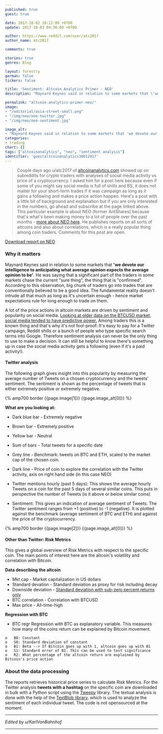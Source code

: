 ```yaml
---
published: true
guest: true

date: 2017-10-02 18:12:00 +0700
update: 2017-10-03 04:36:00 +0700

author: https://www.reddit.com/user/atc2017
author_name: atc2017

comments: true

stories: true
genres: Blog

layout: forestry
german: false
tickers: false

title: 'Sentiment: Altcoin Analytics Primer - NEO'
description: "Maynard Keynes said in relation to some markets that \'we devote our intelligence to anticipating what average opinion expects the average opinion to be\'."

permalink: "altcoin-analytics-primer-neo/"
image:
- "/editorial/asia-street-small.png"
- "/img/neo/neo-twitter.jpg"
- "/img/neo/neo-sentiment.jpg"

image_alt:
- "Maynard Keynes said in relation to some markets that 'we devote our intelligence to anticipating what average opinion expects the average opinion to be'."
categories:
- trading
chart: []
tags: ["altcoinanalytics", "neo", "sentiment analysis"]
identifier: 'guestaltcoinanalytics10012017'
---
```


> Couple days ago u/atc2017 of <a rel="nofollow" href="http://www.altcoinanalytics.com/">altcoinanalytics.com</a> showed up on subreddits for crypto traders with analyses of social media activity vs price of a cryptocurrency. I asked him for a post here because even if some of you might say social media is full of shills and BS, it does not matter for your short-term trades if it was campaign as long as it gains a following and makes a price action happen. Here's a post with a little bit of background and explanation but if you are only interested in the numbers, go ahead and subscribe at the page linked above. This particular example is about NEO (former AntShares) because that's what's been making money to a lot of people over the past months - [more about NEO here](https://hackernoon.com/is-neo-the-one-67799886b78f). He publishes reports on all sorts of altcoins and also about correlations, which is a really popular thing among coin traders. Comments for this post are open.

<a target="_blank" class="button" href="/uploads/pdf/20170928_altcoinreport_NEO.pdf"><i class="fa fa-2x fa-file-pdf-o"></i> Download report on NEO</a>

### Why it matters

Maynard Keynes said in relation to some markets that **'we devote our intelligence to anticipating what average opinion expects the average opinion to be'**. He was saying that a significant part of the traders in some markets chase the current "sure thing", the thing that is "confirmed". According to this observation, big chunk of traders go into trades that are conventionally believed to be a good idea. The fundamental reality doesn't intrude all that much as long as it's uncertain enough - hence market expectations rule for long enough to trade on them.

A lot of the price actions in altcoin markets are driven by sentiment and popularity on social media. [Looking at older data on the BTCUSD market, social media tended to have predictive power.](https://thisisgentlemen.net/forums-predict-bitcoin-price/) Among traders this is a known thing and that's why it's not fool-proof: It's easy to pay for a Twitter campaign, Reddit shills or a bunch of people who type specific search terms into Google. Therefore sentiment analysis can never be the only thing to use to make a decision. It can still be helpful to know there's something up in case the social media activity gets a following (even if it's a paid activity!).

#### Twitter analysis

The following graph gives insight into this popularity by measuring the average number of Tweets on a chosen cryptocurrency and the tweets' sentiment. The sentiment is shown as the percentage of tweets that is either extremely positive or extremely negative.

{% amp700 border {{page.image[1]}} {{page.image_alt[0]}} %}

**What are you looking at:**

* Dark blue bar - Extremely negative
* Brown bar - Extremely positive
* Yellow bar - Neutral

* Sum of bars - Total tweets for a specific date

* Grey line - Benchmark: tweets on BTC and ETH, scaled to the market cap of the chosen coin.

* Dark line - Price of coin to explore the correlation with the Twitter activity, axis on right hand side (in this case NEO)

* Twitter mentions hourly (past 5 days): This shows the average hourly Tweets on a coin for the past 5 days of several similar coins. This puts in perspective the number of Tweets (is it above or below similar coins)

* Sentiment: This gives an indication of average sentiment of Tweets. The Twitter sentiment ranges from +1 (positive) to -1 (negative). It is plotted against the benchmark (average sentiment of BTC and ETH) and against the price of the cryptocurrency.

{% amp700 border {{page.image[2]}} {{page.image_alt[0]}} %}


#### Other than Twitter: Risk Metrics

This gives a global overview of Risk Metrics with respect to the specific coin. The main points of interest here are the altcoin's volatility and correlation with Bitcoin.

**Data describing the altcoin**

* Mkt cap - Market capitalization in US dollars
* Standard devation - Standard deviation as proxy for risk including decay
* Downside deviation - [Standard deviation with sub-zero percent returns only](http://www.investopedia.com/terms/d/downside-deviation.asp)
* BTC correlation - Correlation with BTCUSD
* Max price - All-time-high

**Regression with BTC**

* BTC regr
Regression with BTC as explanatory variable. This measures how many of the coins
return can be explained by Bitcoin movement.

```
o   B0: Constant
o   S0: Standard deviation of constant
o   B1: Beta --> If Bitcoin goes up with 1, altcoin goes up with B1
o   S1: Standard error of B1. This can be used to test significance
o   R2: What percentage of the altcoin return are explained by Bitcoin's price action
```


### About the data processing

The reports retrieves historical price series to calculate Risk Metrics. For the Twitter analysis **tweets with a hashtag** on the specific coin are downloaded in bulk with a Python script using the [Tweepy](http://www.tweepy.org/) library. The textual analysis is done with the help of the [TextBlob library](https://pypi.python.org/pypi/textblob), which is used to analyze the sentiment of each individual tweet. The code is not opensourced at the moment.


_____________________

*Edited by u/KarlVonBahnhof.*

_____________________
